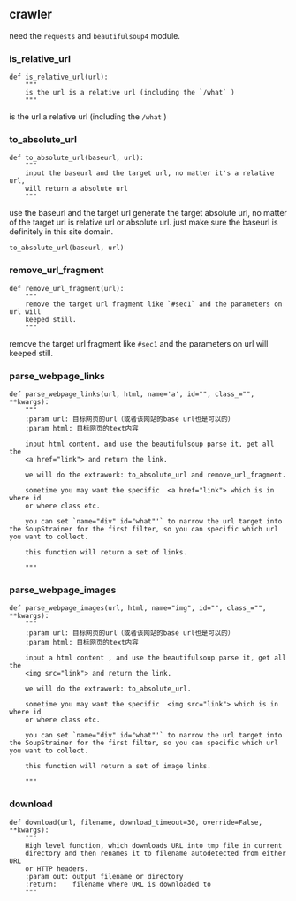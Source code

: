 ## crawler
need the `requests` and `beautifulsoup4` module.

### is_relative_url
```
def is_relative_url(url):
    """
    is the url is a relative url (including the `/what` )
    """
```

is the url a relative url (including the `/what` )

### to_absolute_url
```
def to_absolute_url(baseurl, url):
    """
    input the baseurl and the target url, no matter it's a relative url,
    will return a absolute url
    """
```

use the baseurl and the target url generate the target absolute url, no matter of the target url is relative url or absolute url. just make sure the baseurl is definitely in this site domain.
```text
to_absolute_url(baseurl, url)
```

### remove_url_fragment
```
def remove_url_fragment(url):
    """
    remove the target url fragment like `#sec1` and the parameters on url will
    keeped still.
    """
```

remove the target url fragment like `#sec1` and the parameters on url will keeped still.
    
### parse_webpage_links
```
def parse_webpage_links(url, html, name='a', id="", class_="", **kwargs):
    """
    :param url: 目标网页的url（或者该网站的base url也是可以的）
    :param html: 目标网页的text内容

    input html content, and use the beautifulsoup parse it, get all the
    <a href="link"> and return the link.

    we will do the extrawork: to_absolute_url and remove_url_fragment.

    sometime you may want the specific  <a href="link"> which is in where id
    or where class etc.

    you can set `name="div" id="what"'` to narrow the url target into the SoupStrainer for the first filter, so you can specific which url you want to collect.

    this function will return a set of links.

    """
```


### parse_webpage_images
```
def parse_webpage_images(url, html, name="img", id="", class_="", **kwargs):
    """
    :param url: 目标网页的url（或者该网站的base url也是可以的）
    :param html: 目标网页的text内容

    input a html content , and use the beautifulsoup parse it, get all the
    <img src="link"> and return the link.

    we will do the extrawork: to_absolute_url.

    sometime you may want the specific  <img src="link"> which is in where id
    or where class etc.

    you can set `name="div" id="what"'` to narrow the url target into the SoupStrainer for the first filter, so you can specific which url you want to collect.

    this function will return a set of image links.

    """
```

### download
```
def download(url, filename, download_timeout=30, override=False, **kwargs):
    """
    High level function, which downloads URL into tmp file in current
    directory and then renames it to filename autodetected from either URL
    or HTTP headers.
    :param out: output filename or directory
    :return:    filename where URL is downloaded to
    """
```

